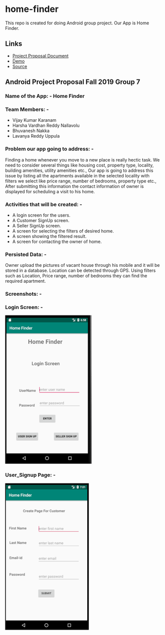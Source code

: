 # home-finder
This repo is created for doing Android group project. Our App is Home Finder.

## Links
- [Project Proposal Document](https://github.com/KaranamVijayKumar/home-finder/blob/master/Project_Proposal_Android.docx)
- [Demo](https://karanamvijaykumar.github.io/home-finder/)
- [Source](https://github.com/KaranamVijayKumar/home-finder)

## Android Project Proposal Fall 2019 Group 7

### Name of the App: - Home Finder
### Team Members: -
- Vijay Kumar Karanam
- Harsha Vardhan Reddy Nallavolu
- Bhuvanesh Nakka
- Lavanya Reddy Uppula

### Problem our app going to address: -
Finding a home whenever you move to a new place is really hectic task. We need to consider several things like housing cost, property type, locality, building amenities, utility amenities etc., Our app is going to address this issue by listing all the apartments available in the selected locality with filters we select like price range, number of bedrooms, property type etc., After submitting this information the contact information of owner is displayed for scheduling a visit to his home.

### Activities that will be created: -
- A login screen for the users.
- A Customer SignUp screen.
- A Seller SignUp screen.
- A screen for selecting the filters of desired home.
- A screen showing the filtered result.
- A screen for contacting the owner of home.

### Persisted Data: -
Owner upload the pictures of vacant house through his mobile and it will be stored in a database. Location can be detected through GPS. Using filters such as Location, Price range, number of bedrooms they can find the required apartment.

### Screenshots: -

### Login Screen: -

![Login_Image](https://github.com/KaranamVijayKumar/home-finder/blob/master/Login_Screen.PNG)

### User_Signup Page: -

![User_Signup](https://github.com/KaranamVijayKumar/home-finder/blob/master/User_SignUp.PNG)





